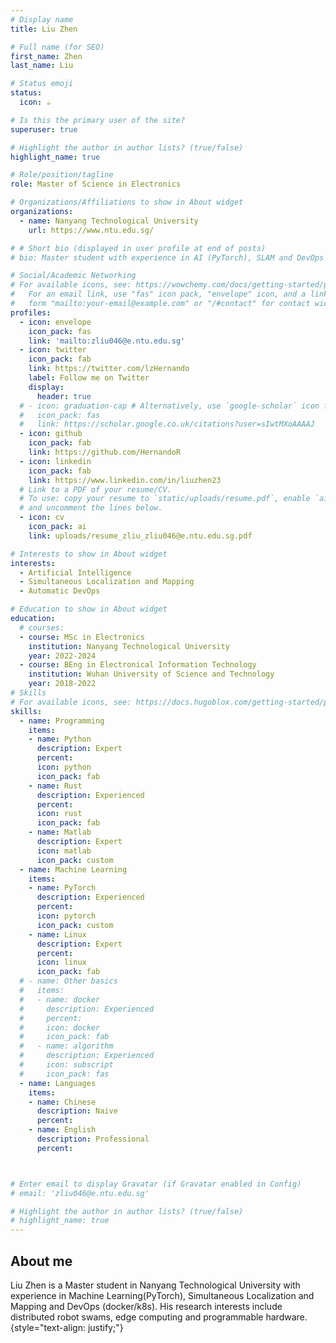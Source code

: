 ```yaml
---
# Display name
title: Liu Zhen

# Full name (for SEO)
first_name: Zhen
last_name: Liu

# Status emoji
status:
  icon: ☕️

# Is this the primary user of the site?
superuser: true

# Highlight the author in author lists? (true/false)
highlight_name: true

# Role/position/tagline
role: Master of Science in Electronics

# Organizations/Affiliations to show in About widget
organizations:
  - name: Nanyang Technological University
    url: https://www.ntu.edu.sg/

# # Short bio (displayed in user profile at end of posts)
# bio: Master student with experience in AI (PyTorch), SLAM and DevOps (docker/k8s)

# Social/Academic Networking
# For available icons, see: https://wowchemy.com/docs/getting-started/page-builder/#icons
#   For an email link, use "fas" icon pack, "envelope" icon, and a link in the
#   form "mailto:your-email@example.com" or "/#contact" for contact widget.
profiles:
  - icon: envelope
    icon_pack: fas
    link: 'mailto:zliu046@e.ntu.edu.sg'
  - icon: twitter
    icon_pack: fab
    link: https://twitter.com/lzHernando
    label: Follow me on Twitter
    display:
      header: true
  # - icon: graduation-cap # Alternatively, use `google-scholar` icon from `ai` icon pack
  #   icon_pack: fas
  #   link: https://scholar.google.co.uk/citations?user=sIwtMXoAAAAJ
  - icon: github
    icon_pack: fab
    link: https://github.com/HernandoR
  - icon: linkedin
    icon_pack: fab
    link: https://www.linkedin.com/in/liuzhen23
  # Link to a PDF of your resume/CV.
  # To use: copy your resume to `static/uploads/resume.pdf`, enable `ai` icons in `params.yaml`,
  # and uncomment the lines below.
  - icon: cv
    icon_pack: ai
    link: uploads/resume_zliu_zliu046@e.ntu.edu.sg.pdf

# Interests to show in About widget
interests:
  - Artificial Intelligence
  - Simultaneous Localization and Mapping
  - Automatic DevOps

# Education to show in About widget
education:
  # courses:
  - course: MSc in Electronics
    institution: Nanyang Technological University
    year: 2022-2024
  - course: BEng in Electronical Information Technology
    institution: Wuhan University of Science and Technology
    year: 2018-2022
# Skills
# For available icons, see: https://docs.hugoblox.com/getting-started/page-builder/#icons
skills:
  - name: Programming
    items:
    - name: Python
      description: Expert
      percent:
      icon: python
      icon_pack: fab
    - name: Rust
      description: Experienced
      percent:
      icon: rust
      icon_pack: fab
    - name: Matlab
      description: Expert
      icon: matlab
      icon_pack: custom
  - name: Machine Learning
    items:
    - name: PyTorch
      description: Experienced
      percent:
      icon: pytorch
      icon_pack: custom
    - name: Linux
      description: Expert
      percent:
      icon: linux
      icon_pack: fab
  # - name: Other basics
  #   items:
  #   - name: docker
  #     description: Experienced
  #     percent:
  #     icon: docker
  #     icon_pack: fab
  #   - name: algorithm
  #     description: Experienced
  #     icon: subscript
  #     icon_pack: fas
  - name: Languages
    items: 
    - name: Chinese
      description: Naive
      percent:
    - name: English
      description: Professional
      percent:



# Enter email to display Gravatar (if Gravatar enabled in Config)
# email: 'zliu046@e.ntu.edu.sg'

# Highlight the author in author lists? (true/false)
# highlight_name: true
---
```


## About me
Liu Zhen is a  Master student in Nanyang Technological University with experience in Machine Learning(PyTorch), Simultaneous Localization and Mapping and DevOps (docker/k8s). His research interests include distributed robot swams, edge computing and programmable hardware.
{style="text-align: justify;"}

